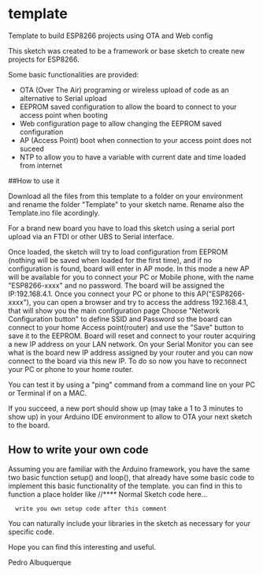# template
Template to build ESP8266 projects using OTA and Web config

This sketch was created to be a framework or base sketch to create new projects for ESP8266.

Some basic functionalities are provided:
* OTA (Over The Air) programing or wireless upload of code as an alternative to Serial upload
* EEPROM saved configuration to allow the board to connect to your access point when booting
* Web configuration page to allow changing the EEPROM saved configuration
* AP (Access Point) boot when connection to your access point does not suceed
* NTP to allow you to have a variable with current date and time loaded from internet

##How to use it

Download all the files from this template to a folder on your environment and rename the folder "Template" to your sketch name. Rename also the Template.ino file acordingly.

For a brand new board you have to load this sketch using a serial port upload via an FTDI or other UBS to Serial interface.

Once loaded, the sketch will try to load configuration from EEPROM (nothing will be saved when loaded for the first time), and if no configuration is found, board will enter in AP mode.
In this mode a new AP will be available for you to connect your PC or Mobile phone, with the name "ESP8266-xxxx" and no password.
The board will be assigned the IP:192.168.4.1.
Once you connect your PC or phone to this AP("ESP8266-xxxx"), you can open a browser and try to access the address 192.168.4.1, that will show you the main configuration page
Choose "Network Configuration button" to define SSID and Password so the board can connect to your home Access point(router) and use the "Save" button to save it to the EEPROM.
Board will reset and connect to your router acquiring a new IP address on your LAN network.
On your Serial Monitor you can see what is the board new IP address assigned by your router and you can now connect to the board via this new IP.
To do so now you have to reconnect your PC or phone to your home router.

You can test it by using a "ping" command from a command line on your PC or Terminal if on a MAC.

If you succeed, a new port should show up (may take a 1 to 3 minutes to show up) in your Arduino IDE environment to allow to OTA your next sketch to the board.

## How to write your own code

Assuming you are familiar with the Arduino framework, you have the same two basic function setup() and loop(), that already have some basic code to implement this basic functionality of the template.
you can find in this to function a place holder like
    //**** Normal Sketch code here...

      write you own setup code after this comment

You can naturally include your libraries in the sketch as necessary for your specific code.

Hope you can find this interesting and useful.

Pedro Albuquerque
